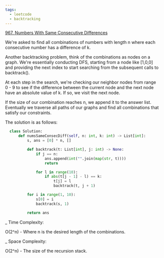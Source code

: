 ```yaml
---
tags:
  - leetcode
  - backtracking
---
```


<a href="https://leetcode.com/problems/numbers-with-same-consecutive-differences/">
967. Numbers With Same Consecutive Differences</a>

We're asked to find all combinations of numbers with length n where each
consecutive number has a difference of k.

Another backtracking problem, think of the combinations as nodes on a graph.
We're essentially conducting DFS, starting from a node like [1,0,0] and
providing the next index to start searching from the subsequent calls to
backtrack().

At each step in the search, we're checking our neighbor nodes from range 0 - 9
to see if the difference between the current node and the next node have an
absolute value of k. If so, we visit the next node.

If the size of our combination reaches n, we append it to the answer list.
Eventually we traverse all paths of our graphs and find all combinations that
satisfy our constraints.

The solution is as follows:

```python
  class Solution:
      def numsSameConsecDiff(self, n: int, k: int) -> List[int]:
          s, ans = [0] * n, []

          def backtrack(t: List[int], j: int) -> None:
              if j == n:
                  ans.append(int("".join(map(str, t))))
                  return

              for l in range(10):
                  if abs(t[j - 1] - l) == k:
                      t[j] = l
                      backtrack(t, j + 1)

          for i in range(1, 10):
              s[0] = i
              backtrack(s, 1)

          return ans
```

\_ Time Complexity:

O(2^n) - Where n is the desired length of the combinations.

\_ Space Complexity:

O(2^n) - The size of the recursion stack.
